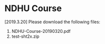 # NDHU Course
[2019.3.20]
Please download the following files:
1. NDHU-Course-20190320.pdf
2. test-sht2x.zip
